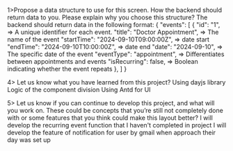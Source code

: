 1>Propose a data structure to use for this screen. How the backend should return data
to you. Please explain why you choose this structure?
The backend should return data in the following format:
{
"events": [
{
"id": "1", => A unique identifier for each event.
"title": "Doctor Appointment", => The name of the event
"startTime": "2024-09-10T09:00:00Z", => date start
"endTime": "2024-09-10T10:00:00Z", => date end
"date": "2024-09-10", => The specific date of the event
"eventType": "appointment", => Differentiates between appointments and events
"isRecurring": false, => Boolean indicating whether the event repeats
},
]
}

4> Let us know what you have learned from this project?
Using dayjs library
Logic of the component division
Using Antd for UI

5> Let us know if you can continue to develop this project, and what will you work on.
These could be concepts that you’re still not completely done with or some features
that you think could make this layout better?
I will develop the recurring event function that I haven't completed in project
I will develop the feature of notification for user by gmail when approach their day was set up
